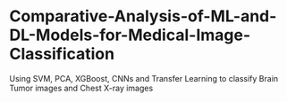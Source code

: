 # Comparative-Analysis-of-ML-and-DL-Models-for-Medical-Image-Classification
Using SVM, PCA, XGBoost, CNNs and Transfer Learning to classify Brain Tumor images and Chest X-ray images
